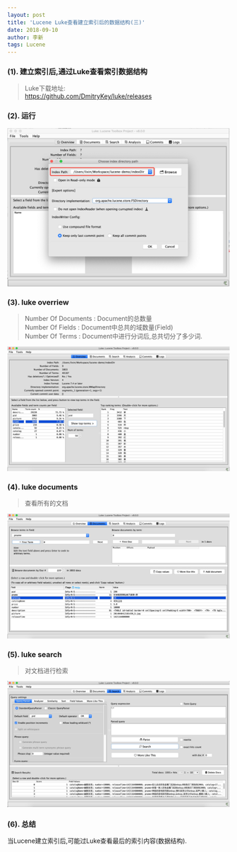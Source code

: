 ```yaml
---
layout: post
title: 'Lucene Luke查看建立索引后的数据结构(三)'
date: 2018-09-10
author: 李新
tags: Lucene
---
```



### (1). 建立索引后,通过Luke查看索引数据结构
> Luke下载地址:   
> https://github.com/DmitryKey/luke/releases 

### (2). 运行
!["luke查看索引目录"](/assets/lucene/imgs/luke-ui.jpg)



### (3). luke overriew
> Number Of Documents : Document的总数量   
> Number Of Fields    : Document中总共的域数量(Field)   
> Number Of Terms     : Document中进行分词后,总共切分了多少词.


!["overrew"](/assets/lucene/imgs/luke-overriew.png)

### (4). luke documents
> 查看所有的文档

!["Luke Documents"](/assets/lucene/imgs/luke-documents.jpg)

### (5). luke search
> 对文档进行检索

!["Luke search"](/assets/lucene/imgs/luke-search.jpg)

### (6). 总结
当Lucene建立索引后,可能过Luke查看最后的索引内容(数据结构). 